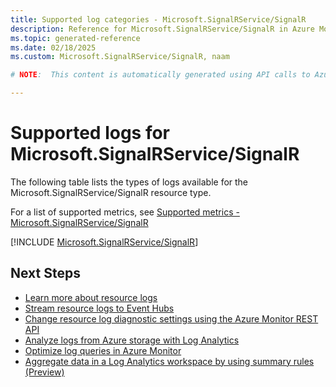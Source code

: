 ```yaml
---
title: Supported log categories - Microsoft.SignalRService/SignalR
description: Reference for Microsoft.SignalRService/SignalR in Azure Monitor Logs.
ms.topic: generated-reference
ms.date: 02/18/2025
ms.custom: Microsoft.SignalRService/SignalR, naam

# NOTE:  This content is automatically generated using API calls to Azure. Any edits made on these files will be overwritten in the next run of the script. 

---
```





# Supported logs for Microsoft.SignalRService/SignalR  
The following table lists the types of logs available for the Microsoft.SignalRService/SignalR resource type.
  
  
  
For a list of supported metrics, see [Supported metrics - Microsoft.SignalRService/SignalR](../supported-metrics/microsoft-signalrservice-signalr-metrics.md)  
  

  
[!INCLUDE [Microsoft.SignalRService/SignalR](~/reusable-content/ce-skilling/azure/includes/azure-monitor/reference/logs/microsoft-signalrservice-signalr-logs-include.md)]  
  

## Next Steps

* [Learn more about resource logs](/azure/azure-monitor/essentials/platform-logs-overview)
* [Stream resource logs to Event Hubs](/azure/azure-monitor/essentials/resource-logs#send-to-azure-event-hubs)
* [Change resource log diagnostic settings using the Azure Monitor REST API](/rest/api/monitor/diagnosticsettings)
* [Analyze logs from Azure storage with Log Analytics](/azure/azure-monitor/essentials/resource-logs#send-to-log-analytics-workspace)
* [Optimize log queries in Azure Monitor](/azure/azure-monitor/logs/query-optimization)
* [Aggregate data in a Log Analytics workspace by using summary rules (Preview)](/azure/azure-monitor/logs/summary-rules)